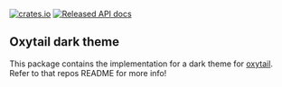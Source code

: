 [![crates.io](https://img.shields.io/crates/v/oxytail-theme-dark.svg)](https://crates.io/crates/oxytail-theme-dark)
[![Released API docs](https://docs.rs/oxytail-theme-dark/badge.svg)](https://docs.rs/oxytail-theme-dark)

## Oxytail dark theme

This package contains the implementation for a dark theme for [oxytail](https://github.com/golota60/oxytail). Refer to that repos README for more info!